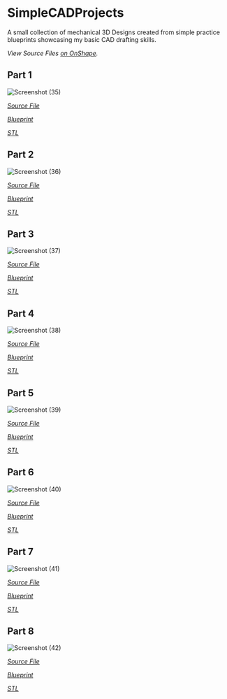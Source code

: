 # SimpleCADProjects
A small collection of mechanical 3D Designs created from simple practice blueprints showcasing my basic CAD drafting skills.

*View Source Files [on OnShape](https://github.com/CodeNitWhit/markdown-previewer/blob/main/placeholder.md).*

Part 1
-------------------------
![Screenshot (35)](https://user-images.githubusercontent.com/118549715/207894447-dd839147-d7f4-44eb-9657-cb8eee40a5c1.png)


*[Source File](https://github.com/CodeNitWhit/markdown-previewer/blob/main/placeholder.md)*

*[Blueprint](https://github.com/CodeNitWhit/markdown-previewer/blob/main/placeholder.md)*

*[STL](https://github.com/CodeNitWhit/markdown-previewer/blob/main/placeholder.md)*



Part 2
-------------------------
![Screenshot (36)](https://user-images.githubusercontent.com/118549715/207894609-cf2c8f9c-1225-4259-894a-0fb60653ec48.png)


*[Source File](https://github.com/CodeNitWhit/markdown-previewer/blob/main/placeholder.md)*

*[Blueprint](https://github.com/CodeNitWhit/markdown-previewer/blob/main/placeholder.md)*

*[STL](https://github.com/CodeNitWhit/markdown-previewer/blob/main/placeholder.md)*



Part 3
-------------------------
![Screenshot (37)](https://user-images.githubusercontent.com/118549715/207894680-48e9c22c-c125-4836-961b-22c5fe698cf7.png)


*[Source File](https://github.com/CodeNitWhit/markdown-previewer/blob/main/placeholder.md)*

*[Blueprint](https://github.com/CodeNitWhit/markdown-previewer/blob/main/placeholder.md)*

*[STL](https://github.com/CodeNitWhit/markdown-previewer/blob/main/placeholder.md)*



Part 4
-------------------------
![Screenshot (38)](https://user-images.githubusercontent.com/118549715/207894731-a63fbcf3-b8b9-4a65-8321-79c5afaea06c.png)


*[Source File](https://github.com/CodeNitWhit/markdown-previewer/blob/main/placeholder.md)*

*[Blueprint](https://github.com/CodeNitWhit/markdown-previewer/blob/main/placeholder.md)*

*[STL](https://github.com/CodeNitWhit/markdown-previewer/blob/main/placeholder.md)*



Part 5
-------------------------
![Screenshot (39)](https://user-images.githubusercontent.com/118549715/207894777-fb661725-21d7-47ef-aeb8-58102a44cba5.png)


*[Source File](https://github.com/CodeNitWhit/markdown-previewer/blob/main/placeholder.md)*

*[Blueprint](https://github.com/CodeNitWhit/markdown-previewer/blob/main/placeholder.md)*

*[STL](https://github.com/CodeNitWhit/markdown-previewer/blob/main/placeholder.md)*



Part 6
-------------------------
![Screenshot (40)](https://user-images.githubusercontent.com/118549715/207894822-0abebbc6-1033-4208-9731-0309f22dbb48.png)


*[Source File](https://github.com/CodeNitWhit/markdown-previewer/blob/main/placeholder.md)*

*[Blueprint](https://github.com/CodeNitWhit/markdown-previewer/blob/main/placeholder.md)*

*[STL](https://github.com/CodeNitWhit/markdown-previewer/blob/main/placeholder.md)*




Part 7
-------------------------
![Screenshot (41)](https://user-images.githubusercontent.com/118549715/207894879-1e83ac2b-6fb6-4df8-989e-bc93b8b0575f.png)


*[Source File](https://github.com/CodeNitWhit/markdown-previewer/blob/main/placeholder.md)*

*[Blueprint](https://github.com/CodeNitWhit/markdown-previewer/blob/main/placeholder.md)*

*[STL](https://github.com/CodeNitWhit/markdown-previewer/blob/main/placeholder.md)*



Part 8
-------------------------
![Screenshot (42)](https://user-images.githubusercontent.com/118549715/207894964-305baa53-58cb-4b1b-9a80-67a2f3c6b1aa.png)


*[Source File](https://github.com/CodeNitWhit/markdown-previewer/blob/main/placeholder.md)*

*[Blueprint](https://github.com/CodeNitWhit/markdown-previewer/blob/main/placeholder.md)*

*[STL](https://github.com/CodeNitWhit/markdown-previewer/blob/main/placeholder.md)*
